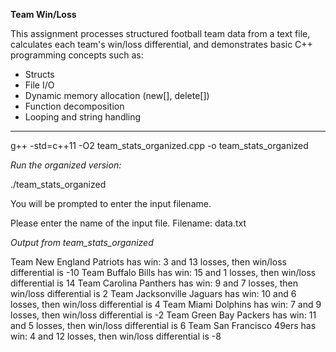 **Team Win/Loss**

This assignment processes structured football team data from a text file, calculates each team's win/loss differential, and demonstrates basic C++ programming concepts such as:

- Structs
- File I/O
- Dynamic memory allocation (new[], delete[])
- Function decomposition
- Looping and string handling

---

g++ -std=c++11 -O2 team_stats_organized.cpp -o team_stats_organized

*Run the organized version:*

./team_stats_organized


You will be prompted to enter the input filename. 

Please enter the name of the input file.
Filename: data.txt


*Output from team_stats_organized*

Team New England Patriots has win: 3 and 13 losses, then win/loss differential is -10
Team Buffalo Bills has win: 15 and 1 losses, then win/loss differential is 14
Team Carolina Panthers has win: 9 and 7 losses, then win/loss differential is 2
Team Jacksonville Jaguars has win: 10 and 6 losses, then win/loss differential is 4
Team Miami Dolphins has win: 7 and 9 losses, then win/loss differential is -2
Team Green Bay Packers has win: 11 and 5 losses, then win/loss differential is 6
Team San Francisco 49ers has win: 4 and 12 losses, then win/loss differential is -8




